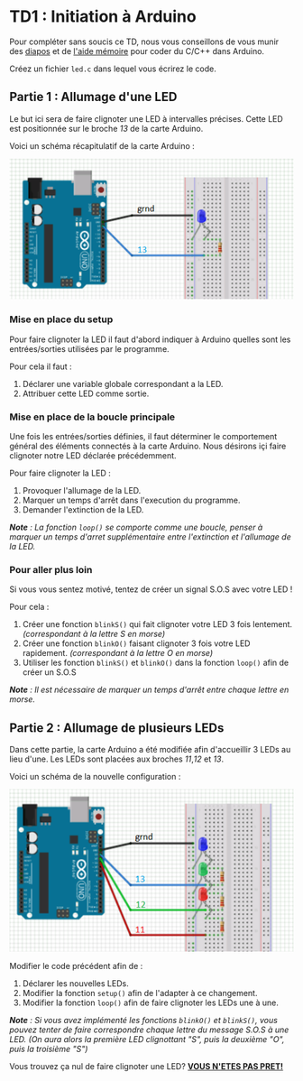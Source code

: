 # TD1 : Initiation à Arduino
Pour compléter sans soucis ce TD, nous vous conseillons de vous munir des [diapos](https://rawgit.com/Anthagonas/arduino/master/docs/diapos.pdf) et de [l'aide mémoire](https://rawgit.com/Anthagonas/arduino/master/docs/aideMem.pdf) pour coder du C/C++ dans Arduino.

Créez un fichier `led.c` dans lequel vous écrirez le code.
## **Partie 1 : Allumage d'une LED**
Le but ici sera de faire clignoter une LED à intervalles précises. Cette LED est positionnée sur le broche _13_ de la carte Arduino.

Voici un schéma récapitulatif de la carte Arduino :

![LED on pin 13](../images/arduino_1LED_crop.png)

### **Mise en place du setup**
Pour faire clignoter la LED il faut d'abord indiquer à Arduino quelles sont les entrées/sorties utilisées par le programme.

Pour cela il faut :
1. Déclarer une variable globale correspondant a la LED.
1. Attribuer cette LED comme sortie.
### **Mise en place de la boucle principale**
Une fois les entrées/sorties définies, il faut déterminer le comportement général des éléments connectés à la carte Arduino. Nous désirons içi faire clignoter notre LED déclarée précédemment.

Pour faire clignoter la LED :
1. Provoquer l'allumage de la LED.
1. Marquer un temps d'arrêt dans l'execution du programme.
1. Demander l'extinction de la LED.

_**Note** : La fonction `loop()` se comporte comme une boucle, penser à marquer un temps d'arret supplémentaire entre l'extinction et l'allumage de la LED._

### **Pour aller plus loin**
Si vous vous sentez motivé, tentez de créer un signal S.O.S avec votre LED !

Pour cela :
1. Créer une fonction `blinkS()` qui fait clignoter votre LED 3 fois lentement. _(correspondant à la lettre S en morse)_
1. Créer une fonction `blinkO()` faisant clignoter 3 fois votre LED rapidement. _(correspondant à la lettre O en morse)_
1. Utiliser les fonction `blinkS()` et `blinkO()` dans la fonction `loop()` afin de créer un S.O.S

_**Note** : Il est nécessaire de marquer un temps d'arrêt entre chaque lettre en morse._

## **Partie 2 : Allumage de plusieurs LEDs**
Dans cette partie, la carte Arduino a été modifiée afin d'accueillir 3 LEDs au lieu d'une. Les LEDs sont placées aux broches _11_,_12_ et _13_.

Voici un schéma de la nouvelle configuration :

![LEDs on pin 11,12 and 13](../images/arduino_3LED_crop.png)

Modifier le code précédent afin de :
1. Déclarer les nouvelles LEDs.
1. Modifier la fonction `setup()` afin de l'adapter à ce changement.
1. Modifier la fonction `loop()` afin de faire clignoter les LEDs une à une.

_**Note** : Si vous avez implémenté les fonctions `blinkO()` et `blinkS()`, vous pouvez tenter de faire correspondre chaque lettre du message S.O.S à une LED.
(On aura alors la première LED clignottant "S", puis la deuxième "O", puis la troisième "S")_

Vous trouvez ça nul de faire clignoter une LED? [**VOUS N'ETES PAS PRET!**](https://www.youtube.com/watch?v=6mXM-oGggrM)